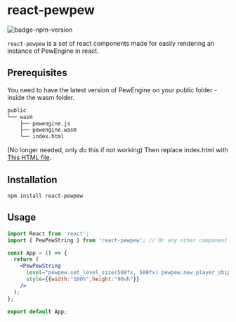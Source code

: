 # react-pewpew

![badge-npm-version](https://img.shields.io/npm/v/react-pewpew)

`react-pewpew` is a set of react components made for easily rendering an instance of PewEngine in react.<br/>

## Prerequisites

You need to have the latest version of PewEngine on your public folder - inside the wasm folder.<br/>

```bash
public
└── wasm
    ├── pewengine.js
    ├── pewengine.wasm
    └── index.html 
```

(No longer needed, only do this if not working) Then replace index.html with [This HTML file](https://raw.githubusercontent.com/arjunindia/react-pewpew/main/public/wasm/index.html).

## Installation

`npm install react-pewpew`<br/>

## Usage

```jsx
import React from 'react';
import { PewPewString } from 'react-pewpew'; // Or any other component

const App = () => {
  return (
    <PewPewString
      level="pewpew.set_level_size(500fx, 500fx) pewpew.new_player_ship(10fx, 10fx, 0)"
      style={{width:"100%",height:"90vh"}}
    />
  );
};

export default App;
```
